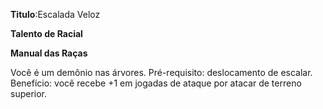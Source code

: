 **Titulo**:Escalada Veloz

**Talento de Racial**

**Manual das Raças**

 Você é um demônio nas árvores. Pré-requisito: deslocamento de escalar. Benefício: você recebe +1 em jogadas de ataque por atacar de terreno superior.